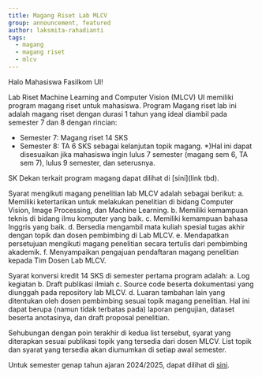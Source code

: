```yaml
---
title: Magang Riset Lab MLCV
group: announcement, featured 
author: laksmita-rahadianti
tags:
  - magang
  - magang riset
  - mlcv
---
```


Halo Mahasiswa Fasilkom UI!

<!-- excerpt start -->
Lab Riset Machine Learning and Computer Vision (MLCV) UI memiliki program magang riset untuk mahasiswa. Program Magang riset lab ini adalah magang riset dengan durasi 1 tahun yang ideal diambil pada semester 7 dan 8 dengan rincian:
- Semester 7: Magang riset 14 SKS
- Semester 8: TA 6 SKS sebagai kelanjutan topik magang.
*)Hal ini dapat disesuaikan jika mahasiswa ingin lulus 7 semester (magang sem 6, TA sem 7), lulus 9 semester, dan seterusnya.
<!-- excerpt end -->

SK Dekan terkait program magang dapat dilihat di [sini](link tbd).

Syarat mengikuti magang penelitian lab MLCV adalah sebagai berikut:
a. Memiliki ketertarikan untuk melakukan penelitian di bidang Computer Vision, Image Processing, dan Machine Learning.
b. Memiliki kemampuan teknis di bidang ilmu komputer yang baik.
c. Memiliki kemampuan bahasa Inggris yang baik.
d. Bersedia mengambil mata kuliah spesial tugas akhir dengan topik dan dosen pembimbing di Lab MLCV.
e. Mendapatkan persetujuan mengikuti magang penelitian secara tertulis dari pembimbing akademik.
f. Menyampaikan pengajuan pendaftaran magang penelitian kepada Tim Dosen Lab MLCV.

Syarat konversi kredit 14 SKS di semester pertama program adalah:
a.	Log kegiatan
b.	Draft publikasi ilmiah
c.	Source code beserta dokumentasi yang diunggah pada repository lab MLCV.
d.	Luaran tambahan lain yang ditentukan oleh dosen pembimbing sesuai topik magang penelitian. Hal ini dapat berupa (namun tidak terbatas pada) laporan pengujian, dataset beserta anotasinya, dan draft proposal penelitian.

Sehubungan dengan poin terakhir di kedua list tersebut, syarat yang diterapkan sesuai publikasi topik yang tersedia dari dosen MLCV. List topik dan syarat yang tersedia akan diumumkan di setiap awal semester.

Untuk semester genap tahun ajaran 2024/2025, dapat dilihat di [sini](2025/01/07/magang-mlcv-lab-jan25.html).
